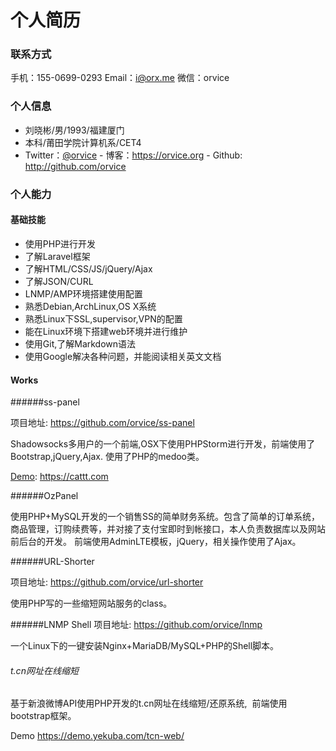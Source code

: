 个人简历 
====
### 联系方式 

 手机：155-0699-0293 Email：i@orx.me  微信：orvice 

### 个人信息

 - 刘晓彬/男/1993/福建厦门
 - 本科/莆田学院计算机系/CET4 
 - Twitter：[@orvice](https://twitter.com/orvice)  - 博客：https://orvice.org  - Github: http://github.com/orvice

### 个人能力 ###

#### 基础技能

* 使用PHP进行开发
* 了解Laravel框架
* 了解HTML/CSS/JS/jQuery/Ajax
* 了解JSON/CURL 
* LNMP/AMP环境搭建使用配置 
* 熟悉Debian,ArchLinux,OS X系统
* 熟悉Linux下SSL,supervisor,VPN的配置
* 能在Linux环境下搭建web环境并进行维护
* 使用Git,了解Markdown语法 
* 使用Google解决各种问题，并能阅读相关英文文档  

#### Works ###


######ss-panel

项目地址: https://github.com/orvice/ss-panel

Shadowsocks多用户的一个前端,OSX下使用PHPStorm进行开发，前端使用了Bootstrap,jQuery,Ajax. 使用了PHP的medoo类。

[Demo](https://cattt.com): https://cattt.com


######OzPanel

使用PHP+MySQL开发的一个销售SS的简单财务系统。包含了简单的订单系统，商品管理，订购续费等，并对接了支付宝即时到帐接口，本人负责数据库以及网站前后台的开发。
前端使用AdminLTE模板，jQuery，相关操作使用了Ajax。

######URL-Shorter

项目地址: https://github.com/orvice/url-shorter

使用PHP写的一些缩短网站服务的class。

######LNMP Shell
项目地址: https://github.com/orvice/lnmp

一个Linux下的一键安装Nginx+MariaDB/MySQL+PHP的Shell脚本。

###### t.cn网址在线缩短

基于新浪微博API使用PHP开发的t.cn网址在线缩短/还原系统,  前端使用bootstrap框架。

Demo https://demo.yekuba.com/tcn-web/ 

